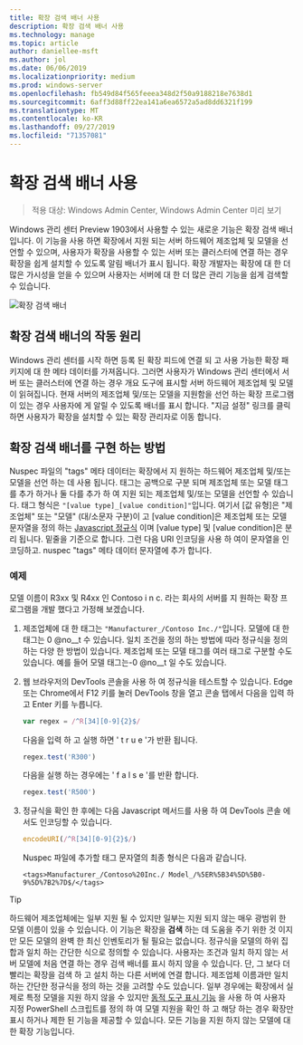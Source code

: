 ```yaml
---
title: 확장 검색 배너 사용
description: 확장 검색 배너 사용
ms.technology: manage
ms.topic: article
author: daniellee-msft
ms.author: jol
ms.date: 06/06/2019
ms.localizationpriority: medium
ms.prod: windows-server
ms.openlocfilehash: fb549d84f565feeea348d2f50a9188218e7638d1
ms.sourcegitcommit: 6aff3d88ff22ea141a6ea6572a5ad8dd6321f199
ms.translationtype: MT
ms.contentlocale: ko-KR
ms.lasthandoff: 09/27/2019
ms.locfileid: "71357081"
---
```

# <a name="enabling-the-extension-discovery-banner"></a>확장 검색 배너 사용

>적용 대상: Windows Admin Center, Windows Admin Center 미리 보기

Windows 관리 센터 Preview 1903에서 사용할 수 있는 새로운 기능은 확장 검색 배너입니다. 이 기능을 사용 하면 확장에서 지원 되는 서버 하드웨어 제조업체 및 모델을 선언할 수 있으며, 사용자가 확장을 사용할 수 있는 서버 또는 클러스터에 연결 하는 경우 확장을 쉽게 설치할 수 있도록 알림 배너가 표시 됩니다. 확장 개발자는 확장에 대 한 더 많은 가시성을 얻을 수 있으며 사용자는 서버에 대 한 더 많은 관리 기능을 쉽게 검색할 수 있습니다.

![확장 검색 배너](../../media/extend-guides-extension-discovery-banner/extension-discovery-banner.png)

## <a name="how-the-extension-discovery-banner-works"></a>확장 검색 배너의 작동 원리

Windows 관리 센터를 시작 하면 등록 된 확장 피드에 연결 되 고 사용 가능한 확장 패키지에 대 한 메타 데이터를 가져옵니다. 그러면 사용자가 Windows 관리 센터에서 서버 또는 클러스터에 연결 하는 경우 개요 도구에 표시할 서버 하드웨어 제조업체 및 모델이 읽혀집니다. 현재 서버의 제조업체 및/또는 모델을 지원함을 선언 하는 확장 프로그램이 있는 경우 사용자에 게 알릴 수 있도록 배너를 표시 합니다. "지금 설정" 링크를 클릭 하면 사용자가 확장을 설치할 수 있는 확장 관리자로 이동 합니다.

## <a name="how-to-implement-the-extension-discovery-banner"></a>확장 검색 배너를 구현 하는 방법

Nuspec 파일의 "tags" 메타 데이터는 확장에서 지 원하는 하드웨어 제조업체 및/또는 모델을 선언 하는 데 사용 됩니다. 태그는 공백으로 구분 되며 제조업체 또는 모델 태그를 추가 하거나 둘 다를 추가 하 여 지원 되는 제조업체 및/또는 모델을 선언할 수 있습니다. 태그 형식은 ``"[value type]_[value condition]"``입니다. 여기서 [값 유형]은 "제조업체" 또는 "모델" (대/소문자 구분)이 고 [value condition]은 제조업체 또는 모델 문자열을 정의 하는 [Javascript 정규식](https://developer.mozilla.org/en-US/docs/Web/JavaScript/Guide/Regular_Expressions) 이며 [value type] 및 [value condition]은 분리 됩니다. 밑줄을 기준으로 합니다. 그런 다음 URI 인코딩을 사용 하 여이 문자열을 인코딩하고. nuspec "tags" 메타 데이터 문자열에 추가 합니다.

### <a name="example"></a>예제

모델 이름이 R3xx 및 R4xx 인 Contoso i n c. 라는 회사의 서버를 지 원하는 확장 프로그램을 개발 했다고 가정해 보겠습니다.

1. 제조업체에 대 한 태그는 ``"Manufacturer_/Contoso Inc./"``입니다. 모델에 대 한 태그는 0 @no__t 수 있습니다. 일치 조건을 정의 하는 방법에 따라 정규식을 정의 하는 다양 한 방법이 있습니다. 제조업체 또는 모델 태그를 여러 태그로 구분할 수도 있습니다. 예를 들어 모델 태그는-0 @no__t 일 수도 있습니다.
2. 웹 브라우저의 DevTools 콘솔을 사용 하 여 정규식을 테스트할 수 있습니다. Edge 또는 Chrome에서 F12 키를 눌러 DevTools 창을 열고 콘솔 탭에서 다음을 입력 하 고 Enter 키를 누릅니다.

   ```javascript
   var regex = /^R[34][0-9]{2}$/
   ```

   다음을 입력 하 고 실행 하면 ' t r u e '가 반환 됩니다.

   ```javascript
   regex.test('R300')
   ```

   다음을 실행 하는 경우에는 ' f a l s e '를 반환 합니다.

   ```javascript
   regex.test('R500')
   ```

3. 정규식을 확인 한 후에는 다음 Javascript 메서드를 사용 하 여 DevTools 콘솔 에서도 인코딩할 수 있습니다.

   ```javascript
   encodeURI(/^R[34][0-9]{2}$/)
   ```

   Nuspec 파일에 추가할 태그 문자열의 최종 형식은 다음과 같습니다.

   ```
   <tags>Manufacturer_/Contoso%20Inc./ Model_/%5ER%5B34%5D%5B0-9%5D%7B2%7D$/</tags>
   ```

> [!Tip]
> 하드웨어 제조업체에는 일부 지원 될 수 있지만 일부는 지원 되지 않는 매우 광범위 한 모델 이름이 있을 수 있습니다. 이 기능은 확장을 **검색** 하는 데 도움을 주기 위한 것 이지만 모든 모델의 완벽 한 최신 인벤토리가 될 필요는 없습니다. 정규식을 모델의 하위 집합과 일치 하는 간단한 식으로 정의할 수 있습니다. 사용자는 조건과 일치 하지 않는 서버 모델에 처음 연결 하는 경우 검색 배너를 표시 하지 않을 수 있습니다. 단, 그 보다 더 빨리는 확장을 검색 하 고 설치 하는 다른 서버에 연결 합니다. 제조업체 이름과만 일치 하는 간단한 정규식을 정의 하는 것을 고려할 수도 있습니다. 일부 경우에는 확장에서 실제로 특정 모델을 지원 하지 않을 수 있지만 [동적 도구 표시 기능](./dynamic-tool-display.md) 을 사용 하 여 사용자 지정 PowerShell 스크립트를 정의 하 여 모델 지원을 확인 하 고 해당 하는 경우 확장만 표시 하거나 제한 된 기능을 제공할 수 있습니다. 모든 기능을 지원 하지 않는 모델에 대 한 확장 기능입니다.